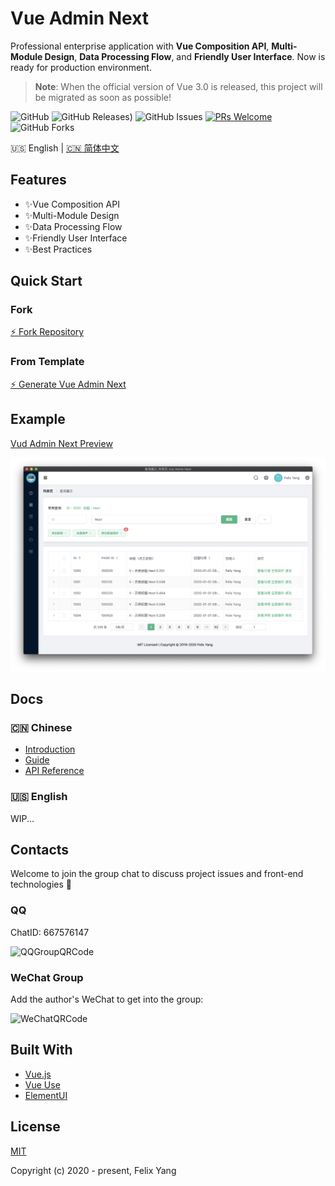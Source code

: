 # Vue Admin Next

Professional enterprise application with **Vue Composition API**, **Multi-Module Design**, **Data Processing Flow**, and **Friendly User Interface**. Now is ready for production environment.

> **Note**: When the official version of Vue 3.0 is released, this project will be migrated as soon as possible!

![GitHub](https://img.shields.io/github/license/openfext/vue-admin-next?style=flat-square)
![GitHub Releases)](https://img.shields.io/github/v/release/openfext/vue-admin-next?include_prereleases&style=flat-square)
![GitHub Issues](https://img.shields.io/github/issues/openfext/vue-admin-next?style=flat-square)
[![PRs Welcome](https://img.shields.io/badge/PRs-welcome-brightgreen.svg?style=flat-square)](https://github.com/openfext/vue-admin-next)
![GitHub Forks](https://img.shields.io/github/forks/openfext/vue-admin-next?style=flat-square)

:us: English | [:cn: 简体中文](README.zh-CN.md)

## Features

- ✨Vue Composition API
- ✨Multi-Module Design
- ✨Data Processing Flow
- ✨Friendly User Interface
- ✨Best Practices

## Quick Start

### Fork

[⚡ Fork Repository](https://github.com/openfext/vue-admin-next/fork)

### From Template

[⚡ Generate Vue Admin Next](https://github.com/openfext/vue-admin-next/generate)

## Example

[Vud Admin Next Preview](https://openfext.github.io/vue-admin-next/#/table/basic/query)

![Screen Capture](.github/preview.png)

## Docs

### 🇨🇳 Chinese

- [Introduction](https://openfext.github.io/docs/vue-admin-next/intro.html)
- [Guide](https://openfext.github.io/docs/vue-admin-next/guide/start.html)
- [API Reference](https://openfext.github.io/docs/vue-admin-next/api/component.html)

### 🇺🇸 English

WIP...

## Contacts

Welcome to join the group chat to discuss project issues and front-end technologies 💬

### QQ

ChatID: 667576147

![QQGroupQRCode](https://user-images.githubusercontent.com/2902215/84306575-3e785280-ab8e-11ea-8c53-af8620b5cc69.JPG)

### WeChat Group

Add the author's WeChat to get into the group:

![WeChatQRCode](https://user-images.githubusercontent.com/2902215/84306570-3c15f880-ab8e-11ea-9041-8ea4ccbaa772.JPG)

## Built With

- [Vue.js](https://github.com/vuejs/vue)
- [Vue Use](https://github.com/openfext/vue-use)
- [ElementUI](https://github.com/ElemeFE/element)

## License

[MIT](http://opensource.org/licenses/MIT)

Copyright (c) 2020 - present, Felix Yang
